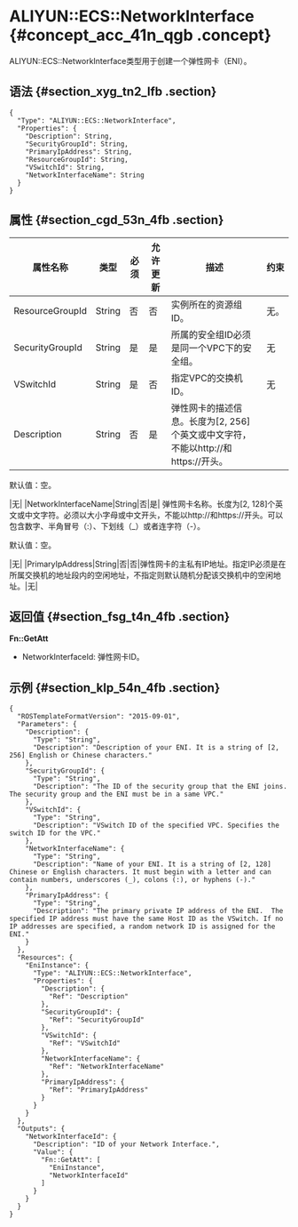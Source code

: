 # ALIYUN::ECS::NetworkInterface {#concept_acc_41n_qgb .concept}

ALIYUN::ECS::NetworkInterface类型用于创建一个弹性网卡（ENI）。

## 语法 {#section_xyg_tn2_lfb .section}

``` {#codeblock_9n0_7kw_i0n .language-json}
{
  "Type": "ALIYUN::ECS::NetworkInterface",
  "Properties": {
    "Description": String,
    "SecurityGroupId": String,
    "PrimaryIpAddress": String,
    "ResourceGroupId": String,
    "VSwitchId": String,
    "NetworkInterfaceName": String
  }
}
```

## 属性 {#section_cgd_53n_4fb .section}

|属性名称|类型|必须|允许更新|描述|约束|
|----|--|--|----|--|--|
|ResourceGroupId|String|否|否|实例所在的资源组ID。|无。|
|SecurityGroupId|String|是|是|所属的安全组ID必须是同一个VPC下的安全组。|无|
|VSwitchId|String|是|否|指定VPC的交换机ID。|无|
|Description|String|否|是| 弹性网卡的描述信息。长度为\[2, 256\]个英文或中文字符，不能以http://和https://开头。

 默认值：空。

 |无|
|NetworkInterfaceName|String|否|是| 弹性网卡名称。长度为\[2, 128\]个英文或中文字符。必须以大小字母或中文开头，不能以http://和https://开头。可以包含数字、半角冒号（:）、下划线（\_）或者连字符（-）。

 默认值：空。

 |无|
|PrimaryIpAddress|String|否|否|弹性网卡的主私有IP地址。指定IP必须是在所属交换机的地址段内的空闲地址，不指定则默认随机分配该交换机中的空闲地址。|无|

## 返回值 {#section_fsg_t4n_4fb .section}

**Fn::GetAtt**

-   NetworkInterfaceId: 弹性网卡ID。

## 示例 {#section_klp_54n_4fb .section}

``` {#codeblock_ldn_jj7_kud}
{
  "ROSTemplateFormatVersion": "2015-09-01",
  "Parameters": {
    "Description": {
      "Type": "String",
      "Description": "Description of your ENI. It is a string of [2, 256] English or Chinese characters."
    },
    "SecurityGroupId": {
      "Type": "String",
      "Description": "The ID of the security group that the ENI joins. The security group and the ENI must be in a same VPC."
    },
    "VSwitchId": {
      "Type": "String",
      "Description": "VSwitch ID of the specified VPC. Specifies the switch ID for the VPC."
    },
    "NetworkInterfaceName": {
      "Type": "String",
      "Description": "Name of your ENI. It is a string of [2, 128]  Chinese or English characters. It must begin with a letter and can contain numbers, underscores (_), colons (:), or hyphens (-)."
    },
    "PrimaryIpAddress": {
      "Type": "String",
      "Description": "The primary private IP address of the ENI.  The specified IP address must have the same Host ID as the VSwitch. If no IP addresses are specified, a random network ID is assigned for the ENI."
    }
  },
  "Resources": {
    "EniInstance": {
      "Type": "ALIYUN::ECS::NetworkInterface",
      "Properties": {
        "Description": {
          "Ref": "Description"
        },
        "SecurityGroupId": {
          "Ref": "SecurityGroupId"
        },
        "VSwitchId": {
          "Ref": "VSwitchId"
        },
        "NetworkInterfaceName": {
          "Ref": "NetworkInterfaceName"
        },
        "PrimaryIpAddress": {
          "Ref": "PrimaryIpAddress"
        }
      }
    }
  },
  "Outputs": {
    "NetworkInterfaceId": {
      "Description": "ID of your Network Interface.",
      "Value": {
        "Fn::GetAtt": [
          "EniInstance",
          "NetworkInterfaceId"
        ]
      }
    }
  }
}
```

